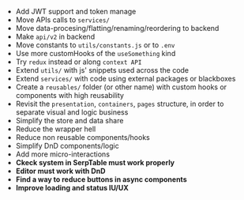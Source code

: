 * Add JWT support and token manage
* Move APIs calls to `services/`
* Move data-procesing/flatting/renaming/reordering to backend
* Make `api/v2` in backend
* Move constants to `utils/constants.js` or to `.env`
* Use more customHooks of the `useSomething` kind
* Try `redux` instead or along `context API`
* Extend `utils/` with js' snippets used across the code
* Extend `services/` with code using external packages or blackboxes
* Create a `reusables/` folder (or other name) with custom hooks or components with high reusability 
* Revisit the `presentation`, `containers`, `pages` structure, in order to separate visual and logic business
* Simplify the store and data share
* Reduce the wrapper hell
* Reduce non reusable components/hooks
* Simplify DnD components/logic
* Add more micro-interactions
* **Ckeck system in SerpTable must work properly**
* **Editor must work with DnD**
* **Find a way to reduce buttons in async components**
* **Improve loading and status IU/UX** 